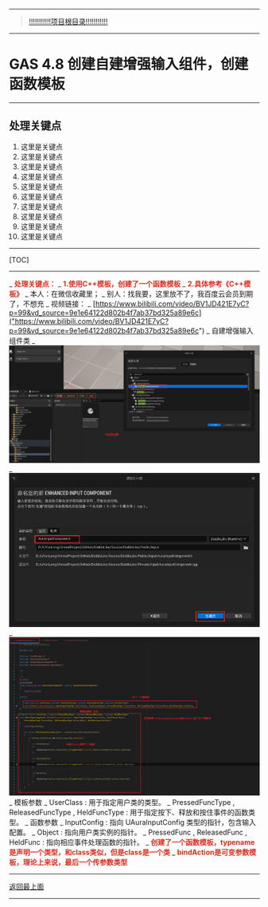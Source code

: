 ___________________________________________________________________________________________
> [!!!!!!!!!!!项目根目录!!!!!!!!!!!](./!!!!!!!!!!!项目目录!!!!!!!!!!!.md)

___________________________________________________________________________________________

# GAS 4.8 创建自建增强输入组件，创建函数模板
___________________________________________________________________________________________
## 处理关键点
1. 这里是关键点
2. 这里是关键点
3. 这里是关键点
4. 这里是关键点
5. 这里是关键点
6. 这里是关键点
7. 这里是关键点
8. 这里是关键点
9. 这里是关键点
10. 这里是关键点
___________________________________________________________________________________________

[TOC]

___________________________________________________________________________________________

_ <font color=#DC2D1E>**处理关键点：**</font>
    _ <font color=#DC2D1E>**1.使用C++模板，创建了一个函数模板**</font>
    _ <font color=#DC2D1E>**2.具体参考《C++模板》**</font>
        _ 本人：在微信收藏里；
        _ 别人：找我要，这里放不了，我百度云会员到期了，不想充
_ 视频链接：
    _  [https://www.bilibili.com/video/BV1JD421E7yC?p=99&vd_source=9e1e64122d802b4f7ab37bd325a89e6c]("https://www.bilibili.com/video/BV1JD421E7yC?p=99&vd_source=9e1e64122d802b4f7ab37bd325a89e6c")
_ 自建增强输入组件类
    _  ![图片](https://github.com/liyunlong618/LiYunLongKnowledgeLibrary/blob/main/UECPP/Models/GAS/GAS_2_Aura/DetailContent/Image/GAS_028/773783_319168.png?raw=true)
    _  ![图片](https://github.com/liyunlong618/LiYunLongKnowledgeLibrary/blob/main/UECPP/Models/GAS/GAS_2_Aura/DetailContent/Image/GAS_028/84474_284024.png?raw=true)
    _  ![图片](https://github.com/liyunlong618/LiYunLongKnowledgeLibrary/blob/main/UECPP/Models/GAS/GAS_2_Aura/DetailContent/Image/GAS_028/315109_100922.png?raw=true)
        _ 模板参数
            _ UserClass : 用于指定用户类的类型。
            _ PressedFuncType , ReleasedFuncType , HeldFuncType : 用于指定按下、释放和按住事件的函数类型。
        _ 函数参数
            _ InputConfig : 指向 UAuraInputConfig 类型的指针，包含输入配置。
            _ Object : 指向用户类实例的指针。
            _ PressedFunc , ReleasedFunc , HeldFunc : 指向相应事件处理函数的指针。
        _ <font color=#DC2D1E>**创建了一个函数模板，typename是声明一个类型，和class类似，但是class是一个类**</font>
        _ <font color=#DC2D1E>**bindAction是可变参数模板，理论上来说，最后一个传参数类型**</font>

___________________________________________________________________________________________

[返回最上面](#处理关键点)
___________________________________________________________________________________________